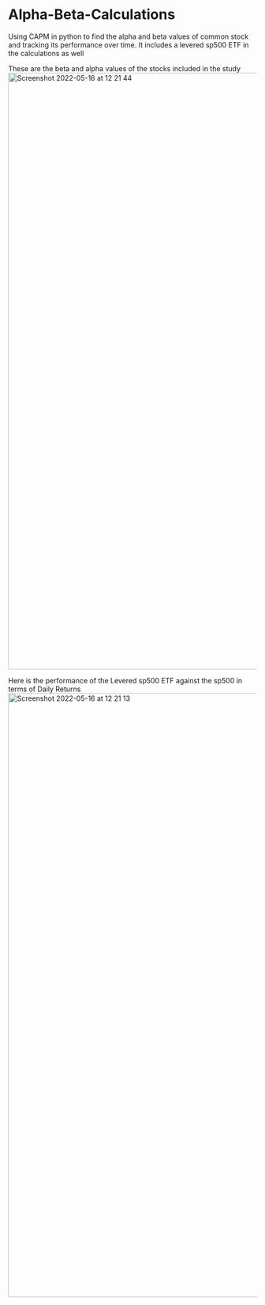 # Alpha-Beta-Calculations
Using CAPM in python to find the alpha and beta values of common stock and tracking its performance over time. It includes a levered sp500 ETF in the calculations as well

These are the beta and alpha values of the stocks included in the study
<img width="1207" alt="Screenshot 2022-05-16 at 12 21 44" src="https://user-images.githubusercontent.com/98121213/168666788-99a3787a-28f1-46fb-a997-364b1b2cd036.png">

Here is the performance of the Levered sp500 ETF against the sp500 in terms of Daily Returns
<img width="1222" alt="Screenshot 2022-05-16 at 12 21 13" src="https://user-images.githubusercontent.com/98121213/168666851-ef5baf01-e76d-4c86-9902-fb872836bcad.png">
